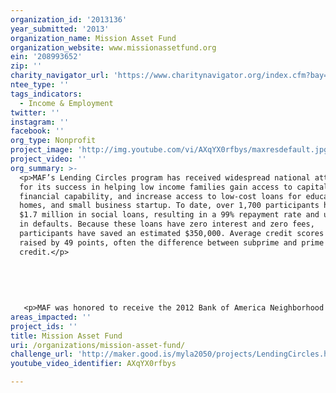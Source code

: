 ```yaml
---
organization_id: '2013136'
year_submitted: '2013'
organization_name: Mission Asset Fund
organization_website: www.missionassetfund.org
ein: '208993652'
zip: ''
charity_navigator_url: 'https://www.charitynavigator.org/index.cfm?bay=search.profile&ein=208993652'
ntee_type: ''
tags_indicators:
  - Income & Employment
twitter: ''
instagram: ''
facebook: ''
org_type: Nonprofit
project_image: 'http://img.youtube.com/vi/AXqYX0rfbys/maxresdefault.jpg'
project_video: ''
org_summary: >-
  <p>MAF’s Lending Circles program has received widespread national attention
  for its success in helping low income families gain access to capital, build
  financial capability, and increase access to low-cost loans for education,
  homes, and small business startup. To date, over 1,700 participants have made
  $1.7 million in social loans, resulting in a 99% repayment rate and under 1%
  in defaults. Because these loans have zero interest and zero fees,
  participants have saved an estimated $350,000. Average credit scores were
  raised by 49 points, often the difference between subprime and prime
  credit.</p>
   
   
   
   
   
   <p>MAF was honored to receive the 2012 Bank of America Neighborhood Builders Award, 2012 Latino Leaders Maestro Award, 2012 Ashoka Fellowship, and 2013 James Irvine Foundation Leadership Award. Last year, our Executive Director Jose Quinonez was also appointed Chair of the Consumer Advisory Board for the Consumer Financial Protection Bureau.</p>
areas_impacted: ''
project_ids: ''
title: Mission Asset Fund
uri: /organizations/mission-asset-fund/
challenge_url: 'http://maker.good.is/myla2050/projects/LendingCircles.html'
youtube_video_identifier: AXqYX0rfbys

---
```

